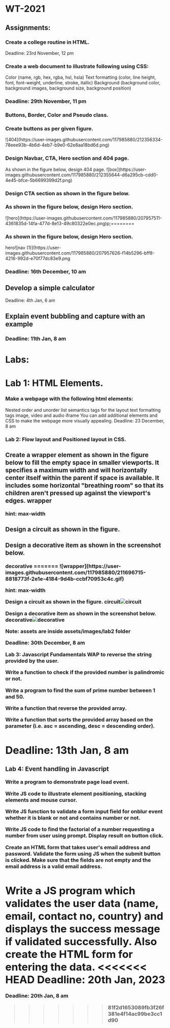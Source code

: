 
<h1>WT-2021</h1>
<h2>Assignments:</h2>
<h3>Create a college routine in HTML.</h3>
Deadline: 23rd November, 12 pm

<h3>Create a web document to illustrate following using CSS:</h3>
Color (name, rgb, hex, rgba, hsl, hsla)
Text formatting (color, line height, font, font-weight, underline, stroke, itallic)
Background (background color, background images, background size, background position)
<h3>Deadline: 29th November, 11 pm</h3>

<h3>Buttons, Border, Color and Pseudo class.</h3>
<h3>Create buttons as per given figure.</h3>
![404](https://user-images.githubusercontent.com/117985880/212356334-78eee93b-4b6d-4eb7-b9e0-62e8aa18bd6d.png)




<h3>Design Navbar, CTA, Hero section and 404 page.</h3>
As shown in the figure below, design 404 page.
![box](https://user-images.githubusercontent.com/117985880/212355644-d6a295cb-cdd0-4e45-bfce-5b6699399d2f.png)



<h3>Design CTA section as shown in the figure below.</h3>



<h3>As shown in the figure below, design Hero section.</h3>
![hero](https://user-images.githubusercontent.com/117985880/207957511-4361835d-14fa-477d-8e13-49c80322e0ec.png)p;========

<h3>As shown in the figure below, design Hero section.</h3>
hero![nav (1)](https://user-images.githubusercontent.com/117985880/207957626-f14b5296-bff8-4216-992d-e70f77dc83e9.png


<h3>Deadline: 16th December, 10 am</h3>

<h2>Develop a simple calculator</h2>
Deadline: 4th Jan, 6 am

<h2>Explain event bubbling and capture with an example</h2>
<h3>Deadline: 11th Jan, 8 am</h3>

<h1>Labs:</h1>
<h1>Lab 1: HTML Elements.</h1>
<h3>Make a webpage with the following html elements:</h3>
Nested order and unorder list
semantics tags for the layout
text formatting tags
image, video and audio
iframe
You can add additional elements and CSS to make the webpage more visually appealing. Deadline: 23 December, 8 am

<h3>Lab 2: Flow layout and Positioned layout in CSS.<h/3>
  
<h3>Create a wrapper element as shown in the figure below to fill the empty space in smaller viewports. It specifies a maximum width and will horizontally center itself within the parent if space is available. It includes some horizontal "breathing room" so that its children aren't pressed up against the viewport's edges. wrapper</h3>

hint: max-width

  <h3>Design a circuit as shown in the figure.</h3>

  <h3>Design a decorative item as shown in the screenshot below.</h3> decorative
=======
![wrapper](https://user-images.githubusercontent.com/117985880/211696715-8818773f-2e1e-4184-9d4b-ccbf70953c4c.gif)

hint: max-width

Design a circuit as shown in the figure. circuit![circuit](https://user-images.githubusercontent.com/117985880/211696988-8543f5ac-ee74-4005-a91a-321a8f01e721.png)


Design a decorative item as shown in the screenshot below. decorative![decorative](https://user-images.githubusercontent.com/117985880/211697016-2dfb3fff-e2de-4784-8000-52b131cd3207.png)
           
Note: assets are inside assets/images/lab2 folder

Deadline: 30th December, 8 am

Lab 3: Javascript Fundamentals
WAP to reverse the string provided by the user.

Write a function to check if the provided number is palindromic or not.

Write a program to find the sum of prime number between 1 and 50.

Write a function that reverse the provided array.

Write a function that sorts the provided array based on the parameter (i.e. asc = ascending, desc = descending order).

Deadline: 13th Jan, 8 am
===


<h3>Lab 4: Event handling in Javascript</h3>

Write a program to demonstrate page load event.

Write JS code to illustrate element positioning, stacking elements and mouse cursor.

Write JS function to validate a form input field for onblur event whether it is blank or not and contains number or not.
  
Write JS code to find the factorial of a number requesting a number from user using prompt. Display result on button click.
  
Create an HTML form that takes user's email address and password. Validate the form using JS when the submit button is clicked. Make sure that the fields are not empty and the email address is a valid email address.
  
Write a JS program which validates the user data (name, email, contact no, country) and displays the success message if validated successfully. Also create the HTML form for entering the data.
<<<<<<< HEAD
Deadline: 20th Jan, 2023
=======
  
Deadline: 20th Jan, 8 am

>>>>>>> 81f2d1653089fb3f26f381e4f14ac99be3cc1d90
